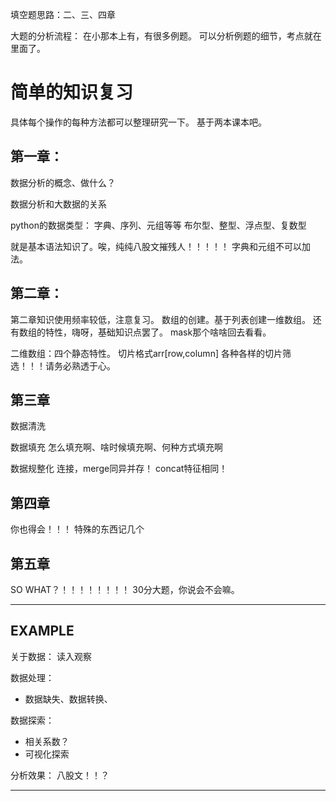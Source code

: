填空题思路：二、三、四章

大题的分析流程：
在小那本上有，有很多例题。
可以分析例题的细节，考点就在里面了。




# 简单的知识复习

具体每个操作的每种方法都可以整理研究一下。
基于两本课本吧。

## **第一章**：
数据分析的概念、做什么？

数据分析和大数据的关系

python的数据类型：
字典、序列、元组等等
布尔型、整型、浮点型、复数型

就是基本语法知识了。唉，纯纯八股文摧残人！！！！！
字典和元组不可以加法。

## **第二章**：
第二章知识使用频率较低，注意复习。
数组的创建。基于列表创建一维数组。
还有数组的特性，嗨呀，基础知识点罢了。
mask那个啥啥回去看看。

二维数组：四个静态特性。
切片格式arr[row,column]
各种各样的切片筛选！！！请务必熟透于心。

## 第三章
数据清洗

数据填充
怎么填充啊、啥时候填充啊、何种方式填充啊

数据规整化
连接，merge同异并存！
concat特征相同！

## 第四章
你也得会！！！
特殊的东西记几个

## 第五章
SO WHAT？！！！！！！！！
30分大题，你说会不会嘛。


***
## EXAMPLE

关于数据：
读入观察

数据处理：
- 数据缺失、数据转换、

数据探索：
- 相关系数？
- 可视化探索

分析效果：
八股文！！？
***
